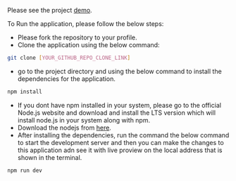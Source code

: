 Please see the project [demo](https://react-assingment-two.vercel.app/).

To Run the application, please follow the below steps:

- Please fork the repository to your profile.
- Clone the application using the below command:
```bash
git clone [YOUR_GITHUB_REPO_CLONE_LINK]
```
- go to the project directory and using the below command to install the dependencies for the application.
```bash
npm install
```
- If you dont have npm installed in your system, please go to the official Node.js website and download and install the LTS version which will install node.js in your system along with npm.
- Download the nodejs from [here](https://nodejs.org/en/download).
- After installing the dependencies, run the command the below command to start the development server and then you can make the changes to this application adn see it with live proview on the local address that is shown in the terminal.
```bash
npm run dev
```
